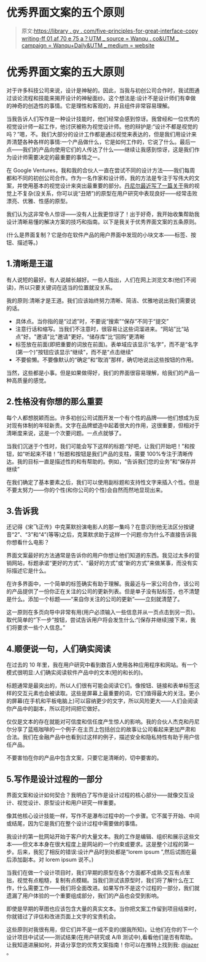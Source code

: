# 优秀界面文案的五个原则

> 原文:[https://library . gv . com/five-principles-for-great-interface-copy writing-ff 01 af 70 e 75 a？UTM _ source = Wanqu . co&UTM _ campaign = Wanqu+Daily&UTM _ medium = website](https://library.gv.com/five-principles-for-great-interface-copywriting-ff01af70e75a?utm_source=wanqu.co&utm_campaign=Wanqu+Daily&utm_medium=website)

# **优秀界面文案的五大原则**



对于许多科技公司来说，设计是神秘的。因此，当我与初创公司合作时，我试图通过谈论流程和技能来揭开设计的神秘面纱。这个想法是:设计不是设计师们有幸做的神奇的创造性的事情。它是理性和客观的，并且组件非常容易理解。

当我告诉人们写作是一种设计技能时，他们经常会感到惊讶。我曾经和一位优秀的视觉设计师一起工作，他讨厌被称为视觉设计师。他的辩护是:“设计不都是视觉的吗？”嗯，不。我们大部分的设计工作都是通过视觉来表达的，但是我们用设计来弄清楚各种各样的事情:一个产品做什么，它是如何工作的，它说了什么。最后一点——我们的产品向使用它们的人传达了什么——继续让我感到惊讶，这是我们作为设计师需要决定的最重要的事情之一。

在 Google Ventures，我和我的合伙人一直在尝试不同的设计方法——我们每周都和不同的初创公司合作。作为一名作家和设计师，我的方法是专注于写伟大的文案，并使用基本的视觉设计来突出最重要的部分。[丹尼尔最近写了一篇关于](https://the-pastry-box-project.net/daniel-burka/2013-december-24)我的视觉上不复杂(没关系，你可以说“丑陋”)的原型在用户研究中表现良好——经常击败漂亮、优雅、性感的原型。

我们认为这非常令人惊讶——没有人比我更惊讶了！出于好奇，我开始收集帮助我设计清晰易懂的解决方案的技巧和指南。以下是我关于优秀界面文案的五条原则。

(什么是界面复制？它是你在软件产品的用户界面中发现的小块文本——标签、按钮、描述等。)

## 1.清晰是王道

有人说短的最好。有人说越长越好。一些人指出，人们在网上浏览文本(他们不阅读)，所以只要关键词在适当的位置就没关系。

我的原则:清晰才是王道。我们应该始终努力清晰、简洁、优雅地说出我们需要说的话。

*   具体点。当你指的是“过滤”时，不要说“搜索”“保存”不同于“提交”
*   注意行话和缩写。当我们不注意时，很容易让这些词溜进来。“网站”比“站点”好。"邀请"比"邀请"更好。“储存库”比“回购”更清晰
*   标签放在前面(即把重要的词放在前面)。表单域应该显示“名字”，而不是“名字(第一个)”按钮应该显示“继续”，而不是“点击继续”
*   不要偷懒。不要像默认的“确定”和“取消”那样，确切地说出这些按钮的作用。

当然，这些都是小事。但是如果做得好，我们的界面很容易理解，给我们的产品一种高质量的感觉。

## 2.性格没有你想的那么重要

每个人都想脱颖而出。许多初创公司试图开发一个有个性的品牌——他们想成为反对现有体制的年轻新贵。文字在品牌塑造中起着很大的作用，这很重要，但相对于清晰度来说，这是一个次要问题。一点点就够了。

当我们沉迷于个性时，我们可能会写下这样的标题:“好吧，让我们开始吧！”和按钮，如“听起来不错！”标题和按钮是我们产品的支柱，需要 100%专注于清晰传达。我的目标一直是描述性的和有帮助的。例如，“告诉我们您的业务”和“保存并继续”

在我们确定了基本要素之后，我们可以使用副标题和支持性文字来插入个性。但是不要太努力——你的个性(和你公司的个性)会自然而然地显现出来。

## 3.告诉我

还记得《宋飞正传》中克莱默扮演电影人的那一集吗？在意识到他无法区分按键音“2”、“3”和“4”(等等)之后，克莱默求助于这样一个问题:你为什么不直接告诉我你想看什么电影？

界面文案最好的方法通常是告诉你的用户你想让他们知道的东西。我见过太多的营销网站，标题承诺“更好的方式”、“最好的方式”或“新的方式”来做某事，而没有实际描述它是什么。

在许多界面中，一个简单的标签确实有助于理解。我最近与一家公司合作，该公司的产品提供了一份你正在关注的公司的更新列表。但是单子没有贴标签，也不清楚是什么。添加一个标题——“来自你关注的公司的更新”——立刻就清楚了。

这一原则在多页向导中非常有用(用户必须输入一些信息并从一页点击到另一页)。取代简单的“下一步”按钮，尝试告诉用户将会发生什么:“[保存并继续]接下来，我们将要求一些个人信息。”

## 4.顺便说一句，人们确实阅读

在过去的 10 年里，我在用户研究中看到数百人使用各种应用程序和网站。有一个模式很明显:人们确实阅读软件产品中的文本(短的和长的)。

标题通常是最突出的，所以人们很有可能会阅读它们。像按钮、链接和表单标签这样的交互元素也会被读取。这些是屏幕上最重要的词，它们值得最大的关注。更小的屏幕(在手机和平板电脑上)可以容纳更少的文字，所以风险更大——人们会阅读你产品中的副本，所以花时间把它做好。

仅仅是文本的存在就能对可信度和信任度产生惊人的影响。我的合伙人杰克和丹尼尔分享了蓝瓶咖啡的一个例子:在主页上包括创立的故事让公司看起来更加严肃和合法。我们在金融产品中也看到过这样的例子，描述安全和隐私特性有助于用户信任产品。

不要害怕在你的产品中包含文案，只要它是清晰的，切中要害的。

## 5.写作是设计过程的一部分

界面文案和设计如何契合？我明白了写作是设计过程的核心部分——就像交互设计、视觉设计、原型设计和用户研究一样重要。

像其他核心设计技能一样，写作不是瀑布过程中的一个步骤。它不属于开始、中间或结尾，因为它是我们在整个设计过程中需要做的事情。

我设计的第一批网站开始于客户的大量文本。我的工作是编辑、组织和展示这些文本——但文本本身在很大程度上是网站的一个约束或要求。这是整个过程的第一步。后来，我犯了相反的错误:设计产品时到处都是“lorem ipsum ”,然后试图在最后添加副本。对 lorem ipsum 说不。)

当我们在做一个设计项目时，我们早期的原型在各个方面都不成熟:交互有点笨拙，视觉有点粗糙，复制有点模糊。当我们测试该原型时，我们将了解什么在工作，什么需要工作——我们将全面改进。如果写作不是这个过程的一部分，我们就遗漏了用户体验的一个重要组成部分，我们的产品也会受到影响。



即使是早期的草图也应该包含大量的真实文本。当你把文案工作留到项目结束时，你就错过了评估和改进页面上文字的宝贵机会。

这些原则对我很有用，但它们并不是一成不变的(据我所知)。让他们在你的下一个设计项目中试试——测试结果(在用户研究或 A/B 测试中),看看他们是否有帮助。让我知道进展如何，并请分享您的优秀文案指南！你可以在推特上找到我: [@jazer](https://twitter.com/jazer) 。




